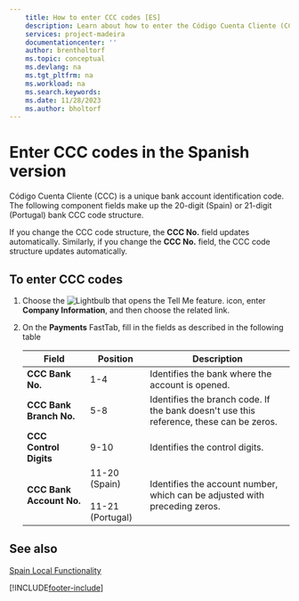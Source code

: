 ```yaml
---
    title: How to enter CCC codes [ES]
    description: Learn about how to enter the Código Cuenta Cliente (CCC) unique bank account identification code using the Spanish version of Business Central.
    services: project-madeira 
    documentationcenter: ''
    author: brentholtorf
    ms.topic: conceptual
    ms.devlang: na
    ms.tgt_pltfrm: na
    ms.workload: na
    ms.search.keywords:
    ms.date: 11/28/2023
    ms.author: bholtorf
---
```

# Enter CCC codes in the Spanish version
Código Cuenta Cliente (CCC) is a unique bank account identification code. The following component fields make up the 20-digit (Spain) or 21-digit (Portugal) bank CCC code structure.  

If you change the CCC code structure, the **CCC No.** field updates automatically. Similarly, if you change the **CCC No.** field, the CCC code structure updates automatically.  

## To enter CCC codes  

1.  Choose the ![Lightbulb that opens the Tell Me feature.](../../media/ui-search/search_small.png "Tell me what you want to do") icon, enter **Company Information**, and then choose the related link.  
2.  On the **Payments** FastTab, fill in the fields as described in the following table  

    |Field|Position|Description|  
    |---------------------------------|--------------|---------------------------------------|  
    |**CCC Bank No.**|1-4|Identifies the bank where the account is opened.|  
    |**CCC Bank Branch No.**|5-8|Identifies the branch code. If the bank doesn't use this reference, these can be zeros.|  
    |**CCC Control Digits**|9-10|Identifies the control digits.|  
    |**CCC Bank Account No.**|11-20 (Spain)<br /><br /> 11-21 (Portugal)|Identifies the account number, which can be adjusted with preceding zeros.|  

## See also  
[Spain Local Functionality](spain-local-functionality.md)


[!INCLUDE[footer-include](../../includes/footer-banner.md)]